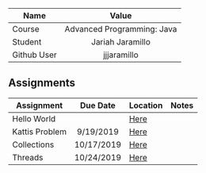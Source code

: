 

| Name       | Value                      | 
| ---------- |:-------------:             |
| Course     | Advanced Programming: Java |
| Student    | Jariah Jaramillo           |  
| Github User| jjjaramillo                |




## Assignments

| Assignment       | Due Date                   | Location | Notes 
| ----------       |:-------------:             | -------  |-------
| Hello World      |                            |   [Here](https://github.com/JariahJ/java-jjjaramillo/blob/master/HelloWorld/src/main/java/com/mycompany/helloworld/App.java)       |
|    Kattis Problem| 9/19/2019                  |  [Here](https://github.com/JariahJ/java-jjjaramillo/tree/master/ReverseRot/ReverseRot/src)        |
|     Collections             |               10/17/2019             |    [Here](https://github.com/JariahJ/java-jjjaramillo/tree/master/collection/src)      |       
|     Threads                 | 10/24/2019 |     [Here](https://github.com/JariahJ/java-jjjaramillo/tree/master/Threads/src)    |                  |                             |            |Database | 10/31/2019 | [Here](https://github.com/JariahJ/java-jjjaramillo/blob/master/sqlite/src/main/java/com/mycompany/sqlite/App.java)
